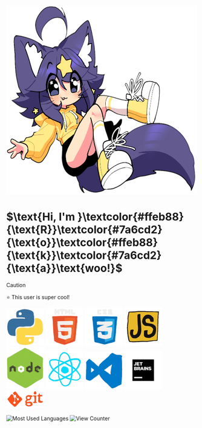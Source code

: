 <img src="https://raw.githubusercontent.com/Rokawoo/Rokawoo/main/SuperiorMari.png" alt="Rokawoo" height="500" title="Awoo!"/>
<h1>$\text{Hi, I'm }\textcolor{#ffeb88}{\text{R}}\textcolor{#7a6cd2}{\text{o}}\textcolor{#ffeb88}{\text{k}}\textcolor{#7a6cd2}{\text{a}}\text{woo!}$</h1>

> [!CAUTION]
> ⭐ This user is super cool!


<div>
  <img src="https://raw.githubusercontent.com/Rokawoo/Rokawoo/main/Logos/PYTHON.gif" alt="Python" title="Python" width="100" />
  <img src="https://raw.githubusercontent.com/Rokawoo/Rokawoo/main/Logos/HTML5.gif" alt="HTML5" title="HTML5" width="100" />
  <img src="https://raw.githubusercontent.com/Rokawoo/Rokawoo/main/Logos/CSS.gif" alt="CSS" title="CSS" width="100" />
  <img src="https://raw.githubusercontent.com/Rokawoo/Rokawoo/main/Logos/JS.gif" alt="JS" title="JS" width="100" />
  <img src="https://raw.githubusercontent.com/Rokawoo/Rokawoo/main/Logos/NODE.gif" alt="Node" title="Node" width="100" />
  <img src="https://raw.githubusercontent.com/Rokawoo/Rokawoo/main/Logos/REACT.gif" alt="React" title="React" width="100" />
  <img src="https://raw.githubusercontent.com/Rokawoo/Rokawoo/main/Logos/VSCODE.gif" alt="VS Code" title="VS Code" width="100" />
  <img src="https://raw.githubusercontent.com/Rokawoo/Rokawoo/main/Logos/JETBRAINS.gif" alt="Jet Brains" title="Jet Brains" width="100" />
  <img src="https://raw.githubusercontent.com/Rokawoo/Rokawoo/main/Logos/GIT.gif" alt="GIT" title="GIT" width="100"/>
</div>

<br>

<img src="https://github-readme-stats.vercel.app/api/top-langs/?username=Rokawoo&layout=compact&theme=vision-friendly-dark" alt="Most Used Languages" title="Lang Stats"/>
<img src="https://komarev.com/ghpvc/?username=Rokawoo&style=pastic&color=6568cc" alt="View Counter" draggable="false" />

